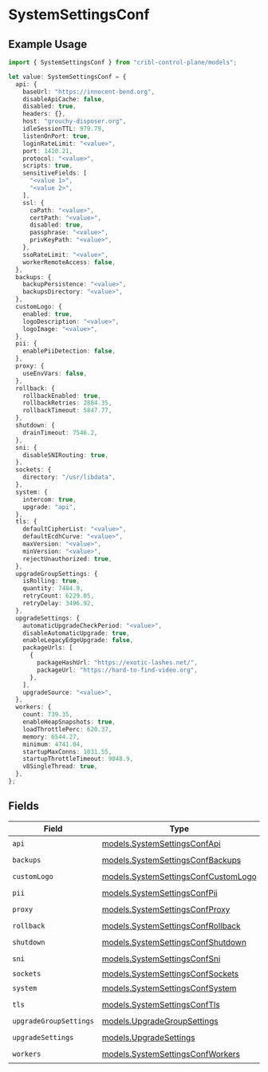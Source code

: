 # SystemSettingsConf

## Example Usage

```typescript
import { SystemSettingsConf } from "cribl-control-plane/models";

let value: SystemSettingsConf = {
  api: {
    baseUrl: "https://innocent-bend.org",
    disableApiCache: false,
    disabled: true,
    headers: {},
    host: "grouchy-disposer.org",
    idleSessionTTL: 979.79,
    listenOnPort: true,
    loginRateLimit: "<value>",
    port: 1410.21,
    protocol: "<value>",
    scripts: true,
    sensitiveFields: [
      "<value 1>",
      "<value 2>",
    ],
    ssl: {
      caPath: "<value>",
      certPath: "<value>",
      disabled: true,
      passphrase: "<value>",
      privKeyPath: "<value>",
    },
    ssoRateLimit: "<value>",
    workerRemoteAccess: false,
  },
  backups: {
    backupPersistence: "<value>",
    backupsDirectory: "<value>",
  },
  customLogo: {
    enabled: true,
    logoDescription: "<value>",
    logoImage: "<value>",
  },
  pii: {
    enablePiiDetection: false,
  },
  proxy: {
    useEnvVars: false,
  },
  rollback: {
    rollbackEnabled: true,
    rollbackRetries: 2884.35,
    rollbackTimeout: 5847.77,
  },
  shutdown: {
    drainTimeout: 7546.2,
  },
  sni: {
    disableSNIRouting: true,
  },
  sockets: {
    directory: "/usr/libdata",
  },
  system: {
    intercom: true,
    upgrade: "api",
  },
  tls: {
    defaultCipherList: "<value>",
    defaultEcdhCurve: "<value>",
    maxVersion: "<value>",
    minVersion: "<value>",
    rejectUnauthorized: true,
  },
  upgradeGroupSettings: {
    isRolling: true,
    quantity: 7484.9,
    retryCount: 6229.05,
    retryDelay: 3496.92,
  },
  upgradeSettings: {
    automaticUpgradeCheckPeriod: "<value>",
    disableAutomaticUpgrade: true,
    enableLegacyEdgeUpgrade: false,
    packageUrls: [
      {
        packageHashUrl: "https://exotic-lashes.net/",
        packageUrl: "https://hard-to-find-video.org",
      },
    ],
    upgradeSource: "<value>",
  },
  workers: {
    count: 739.35,
    enableHeapSnapshots: true,
    loadThrottlePerc: 620.37,
    memory: 6544.27,
    minimum: 4741.04,
    startupMaxConns: 1031.55,
    startupThrottleTimeout: 9848.9,
    v8SingleThread: true,
  },
};
```

## Fields

| Field                                                                            | Type                                                                             | Required                                                                         | Description                                                                      |
| -------------------------------------------------------------------------------- | -------------------------------------------------------------------------------- | -------------------------------------------------------------------------------- | -------------------------------------------------------------------------------- |
| `api`                                                                            | [models.SystemSettingsConfApi](../models/systemsettingsconfapi.md)               | :heavy_check_mark:                                                               | N/A                                                                              |
| `backups`                                                                        | [models.SystemSettingsConfBackups](../models/systemsettingsconfbackups.md)       | :heavy_check_mark:                                                               | N/A                                                                              |
| `customLogo`                                                                     | [models.SystemSettingsConfCustomLogo](../models/systemsettingsconfcustomlogo.md) | :heavy_check_mark:                                                               | N/A                                                                              |
| `pii`                                                                            | [models.SystemSettingsConfPii](../models/systemsettingsconfpii.md)               | :heavy_check_mark:                                                               | N/A                                                                              |
| `proxy`                                                                          | [models.SystemSettingsConfProxy](../models/systemsettingsconfproxy.md)           | :heavy_check_mark:                                                               | N/A                                                                              |
| `rollback`                                                                       | [models.SystemSettingsConfRollback](../models/systemsettingsconfrollback.md)     | :heavy_check_mark:                                                               | N/A                                                                              |
| `shutdown`                                                                       | [models.SystemSettingsConfShutdown](../models/systemsettingsconfshutdown.md)     | :heavy_check_mark:                                                               | N/A                                                                              |
| `sni`                                                                            | [models.SystemSettingsConfSni](../models/systemsettingsconfsni.md)               | :heavy_check_mark:                                                               | N/A                                                                              |
| `sockets`                                                                        | [models.SystemSettingsConfSockets](../models/systemsettingsconfsockets.md)       | :heavy_minus_sign:                                                               | N/A                                                                              |
| `system`                                                                         | [models.SystemSettingsConfSystem](../models/systemsettingsconfsystem.md)         | :heavy_check_mark:                                                               | N/A                                                                              |
| `tls`                                                                            | [models.SystemSettingsConfTls](../models/systemsettingsconftls.md)               | :heavy_check_mark:                                                               | N/A                                                                              |
| `upgradeGroupSettings`                                                           | [models.UpgradeGroupSettings](../models/upgradegroupsettings.md)                 | :heavy_check_mark:                                                               | N/A                                                                              |
| `upgradeSettings`                                                                | [models.UpgradeSettings](../models/upgradesettings.md)                           | :heavy_check_mark:                                                               | N/A                                                                              |
| `workers`                                                                        | [models.SystemSettingsConfWorkers](../models/systemsettingsconfworkers.md)       | :heavy_check_mark:                                                               | N/A                                                                              |